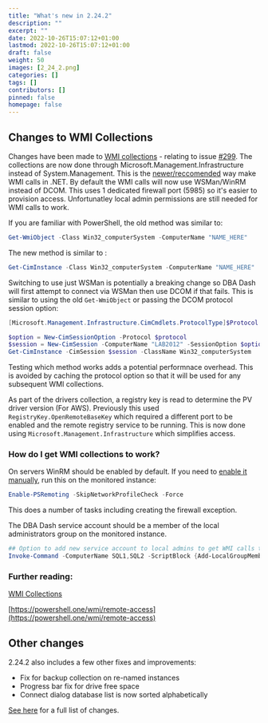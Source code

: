 ```yaml
---
title: "What's new in 2.24.2"
description: ""
excerpt: ""
date: 2022-10-26T15:07:12+01:00
lastmod: 2022-10-26T15:07:12+01:00
draft: false
weight: 50
images: [2_24_2.png]
categories: []
tags: []
contributors: []
pinned: false
homepage: false
---
```

## Changes to WMI Collections

Changes have been made to [WMI collections](/docs/help/wmi) - relating to issue [#299](https://github.com/trimble-oss/dba-dash/issues/299).  The collections are now done through Microsoft.Management.Infrastructure instead of System.Management. This is the [newer/reccomended](https://learn.microsoft.com/en-us/windows/win32/wmisdk/connecting-to-wmi-remotely-with-c-) way make WMI calls in .NET.  By default the WMI calls will now use WSMan/WinRM instead of DCOM.  This uses 1 dedicated firewall port (5985) so it's easier to provision access.  Unfortunatley local admin permissions are still needed for WMI calls to work.

If you are familiar with PowerShell, the old method was similar to:
```powershell
Get-WmiObject -Class Win32_computerSystem -ComputerName "NAME_HERE"
```

The new method is similar to :
```powershell
Get-CimInstance -Class Win32_computerSystem -ComputerName "NAME_HERE"
```

Switching to use just WSMan is potentially a breaking change so DBA Dash will first attempt to connect via WSMan then use DCOM if that fails.  This is similar to using the old `Get-WmiObject` or passing the DCOM protocol session option:

```powershell
[Microsoft.Management.Infrastructure.CimCmdlets.ProtocolType]$Protocol = 'DCOM'

$option = New-CimSessionOption -Protocol $protocol
$session = New-CimSession -ComputerName "LAB2012" -SessionOption $option
Get-CimInstance -CimSession $session -ClassName Win32_computerSystem
```

Testing which method works adds a potential performnace overhead.  This is avoided by caching the protocol option so that it will be used for any subsequent WMI collections.

As part of the drivers collection, a registry key is read to determine the PV driver version (For AWS).  Previously this used `RegistryKey.OpenRemoteBaseKey` which required a different port to be enabled and the remote registry service to be running.  This is now done using `Microsoft.Management.Infrastructure` which simplifies access. 

### How do I get WMI collections to work?

On servers WinRM should be enabled by default.  If you need to [enable it manually](https://learn.microsoft.com/en-us/powershell/module/microsoft.powershell.core/enable-psremoting?view=powershell-7.2), run this on the monitored instance:

```powershell
Enable-PSRemoting -SkipNetworkProfileCheck -Force
```

This does a number of tasks including creating the firewall exception.  

The DBA Dash service account should be a member of the local administrators group on the monitored instance.

```powershell
## Option to add new service account to local admins to get WMI calls to work
Invoke-Command -ComputerName SQL1,SQL2 -ScriptBlock {Add-LocalGroupMember -Group "Administrators" -Member "DBADash$" }
```

### Further reading:

[WMI Collections](/docs/help/wmi)

[https://powershell.one/wmi/remote-access](https://powershell.one/wmi/remote-access)

## Other changes

2.24.2 also includes a few other fixes and improvements:
* Fix for backup collection on re-named instances
* Progress bar fix for drive free space
* Connect dialog database list is now sorted alphabetically

[See here](https://github.com/trimble-oss/dba-dash/releases/tag/2.24.2) for a full list of changes.